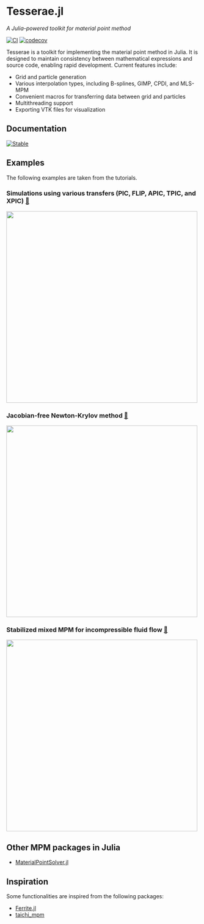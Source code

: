 # Tesserae.jl

*A Julia-powered toolkit for material point method*

[![CI](https://github.com/KeitaNakamura/Tesserae.jl/actions/workflows/CI.yml/badge.svg)](https://github.com/KeitaNakamura/Tesserae.jl/actions/workflows/CI.yml)
[![codecov](https://codecov.io/gh/KeitaNakamura/Tesserae.jl/graph/badge.svg?token=H5BHWIIBTG)](https://codecov.io/gh/KeitaNakamura/Tesserae.jl)

Tesserae is a toolkit for implementing the material point method in Julia. It is designed to maintain consistency between mathematical expressions and source code, enabling rapid development. Current features include:

* Grid and particle generation
* Various interpolation types, including B-splines, GIMP, CPDI, and MLS-MPM
* Convenient macros for transferring data between grid and particles
* Multithreading support
* Exporting VTK files for visualization

## Documentation

[![Stable](https://img.shields.io/badge/docs-latest%20release-blue.svg)](https://KeitaNakamura.github.io/Tesserae.jl/stable)

## Examples

The following examples are taken from the tutorials.

### Simulations using various transfers (PIC, FLIP, APIC, TPIC, and XPIC) [🔗](https://keitanakamura.github.io/Tesserae.jl/stable/tutorials/collision/)

<img src="https://github.com/user-attachments/assets/a069b594-389f-4082-8755-3d8b90908c67" width="500"/>

### Jacobian-free Newton-Krylov method [🔗](https://keitanakamura.github.io/Tesserae.jl/stable/tutorials/implicit_jacobian_free/)

<img src="https://github.com/user-attachments/assets/f1d80c46-a8ff-44d4-ae82-768b480f25ea" width="500"/>

### Stabilized mixed MPM for incompressible fluid flow [🔗](https://keitanakamura.github.io/Tesserae.jl/stable/tutorials/dam_break/)

<img src="https://github.com/user-attachments/assets/76fd800e-fda7-4d89-afcd-9a8a2178ab41" width="500"/>

## Other MPM packages in Julia

* [MaterialPointSolver.jl](https://github.com/LandslideSIM/MaterialPointSolver.jl)

## Inspiration

Some functionalities are inspired from the following packages:

* [Ferrite.jl](https://github.com/Ferrite-FEM/Ferrite.jl)
* [taichi_mpm](https://github.com/yuanming-hu/taichi_mpm)
